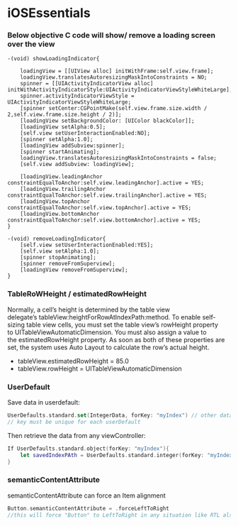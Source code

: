 # iOSEssentials


### Below objective C code will show/ remove a loading screen over the view
``` objective C
-(void) showLoadingIndicator{

    loadingView = [[UIView alloc] initWithFrame:self.view.frame];
    loadingView.translatesAutoresizingMaskIntoConstraints = NO;
    spinner = [[UIActivityIndicatorView alloc] initWithActivityIndicatorStyle:UIActivityIndicatorViewStyleWhiteLarge];
    spinner.activityIndicatorViewStyle = UIActivityIndicatorViewStyleWhiteLarge;
    [spinner setCenter:CGPointMake(self.view.frame.size.width / 2,self.view.frame.size.height / 2)];
    [loadingView setBackgroundColor: [UIColor blackColor]];
    [loadingView setAlpha:0.5];
    [self.view setUserInteractionEnabled:NO];
    [spinner setAlpha:1.0];
    [loadingView addSubview:spinner];
    [spinner startAnimating];
    loadingView.translatesAutoresizingMaskIntoConstraints = false;
    [self.view addSubview: loadingView];
    
    [loadingView.leadingAnchor constraintEqualToAnchor:self.view.leadingAnchor].active = YES;
    [loadingView.trailingAnchor constraintEqualToAnchor:self.view.trailingAnchor].active = YES;
    [loadingView.topAnchor constraintEqualToAnchor:self.view.topAnchor].active = YES;
    [loadingView.bottomAnchor constraintEqualToAnchor:self.view.bottomAnchor].active = YES;
}

-(void) removeLoadingIndicator{
    [self.view setUserInteractionEnabled:YES];
    [self.view setAlpha:1.0];
    [spinner stopAnimating];
    [spinner removeFromSuperview];
    [loadingView removeFromSuperview];
}
```


### TableRoWHeight / estimatedRowHeight
Normally, a cell’s height is determined by the table view delegate’s tableView:heightForRowAtIndexPath:method. 
To enable self-sizing table view cells, you must set the table view’s rowHeight property to UITableViewAutomaticDimension. You must also assign a value to the estimatedRowHeight property. As soon as both of these properties are set, the system uses Auto Layout to calculate the row’s actual height.
* tableView.estimatedRowHeight = 85.0
* tableView.rowHeight = UITableViewAutomaticDimension


### UserDefault
Save data in userdefault:
``` Swift
UserDefaults.standard.set(IntegerData, forKey: "myIndex") // other datatypes can be saved also
// key must be unique for each userDefault
```
Then retrieve the data from any viewController:
``` Swift
If UserDefaults.standard.object(forKey: "myIndex"){
	let savedIndexPAth = UserDefaults.standard.integer(forKey: "myIndex")
}
```

### semanticContentAttribute
semanticContentAttribute can force an Item alignment
``` Swift
Button.semanticContentAttribute = .forceLeftToRight
//this will force "Button" to LeftToRight in any situation like RTL also
```
